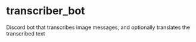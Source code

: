 # transcriber_bot
Discord bot that transcribes image messages, and optionally translates the transcribed text
